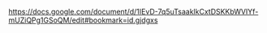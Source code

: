 https://docs.google.com/document/d/1IEvD-7q5uTsaaklkCxtDSKKbWVIYf-mUZiQPg1GSoQM/edit#bookmark=id.gjdgxs
